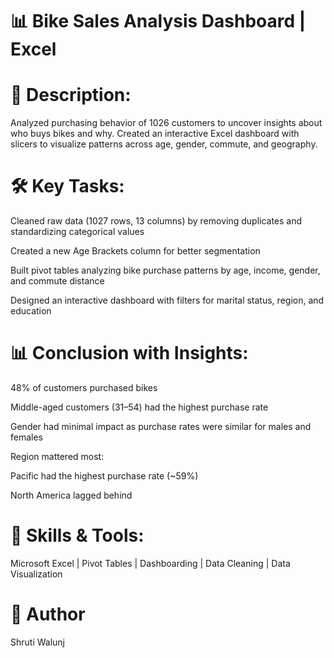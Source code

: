 # 📊 Bike Sales Analysis Dashboard | Excel 

# 📝 Description:
Analyzed purchasing behavior of 1026 customers to uncover insights about who buys bikes and why. Created an interactive Excel dashboard with slicers to visualize patterns across age, gender, commute, and geography.

# 🛠️ Key Tasks:
Cleaned raw data (1027 rows, 13 columns) by removing duplicates and standardizing categorical values

Created a new Age Brackets column for better segmentation

Built pivot tables analyzing bike purchase patterns by age, income, gender, and commute distance

Designed an interactive dashboard with filters for marital status, region, and education

# 📊 Conclusion with Insights:
48% of customers purchased bikes

Middle-aged customers (31–54) had the highest purchase rate

Gender had minimal impact as purchase rates were similar for males and females

Region mattered most:

  Pacific had the highest purchase rate (~59%)

  North America lagged behind

# 🧠 Skills & Tools:
Microsoft Excel | Pivot Tables | Dashboarding | Data Cleaning | Data Visualization 


# 👤 Author
Shruti Walunj
